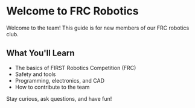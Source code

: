 # Welcome to FRC Robotics

Welcome to the team! This guide is for new members of our FRC robotics club.

## What You'll Learn

- The basics of FIRST Robotics Competition (FRC)
- Safety and tools
- Programming, electronics, and CAD
- How to contribute to the team

Stay curious, ask questions, and have fun!
